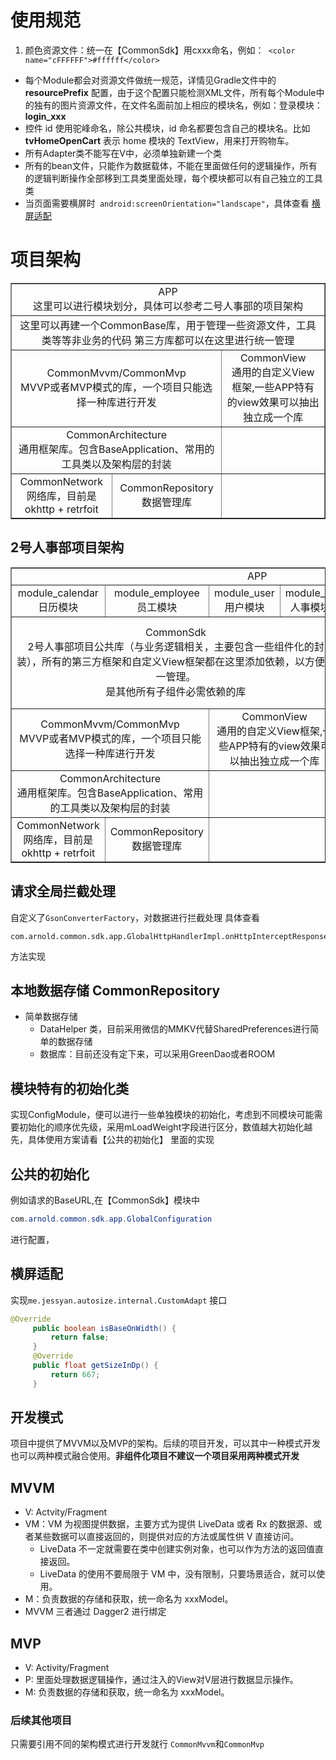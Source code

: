 # 使用规范
1. 颜色资源文件：统一在【CommonSdk】用cxxx命名，例如：` <color name="cFFFFFF">#ffffff</color>`
- 每个Module都会对资源文件做统一规范，详情见Gradle文件中的 **resourcePrefix** 配置，由于这个配置只能检测XML文件，所有每个Module中的独有的图片资源文件，在文件名面前加上相应的模块名，例如：登录模块：**login_xxx**
- 控件 id 使用驼峰命名，除公共模块，id 命名都要包含自己的模块名。比如 **tvHomeOpenCart** 表示 home 模块的 TextView，用来打开购物车。
- 所有Adapter类不能写在V中，必须单独新建一个类
- 所有的bean文件，只能作为数据载体，不能在里面做任何的逻辑操作，所有的逻辑判断操作全部移到工具类里面处理，每个模块都可以有自己独立的工具类
- 当页面需要横屏时` android:screenOrientation="landscape"`，具体查看 [横屏适配](#autoSzie)


# 项目架构

<table border="1" width="100%" style="text-align: center;">
			<tr>
				<td colspan="6">
				APP<br>
				这里可以进行模块划分，具体可以参考二号人事部的项目架构</td>
			</tr>
			<tr>
                <td colspan="6">
                这里可以再建一个CommonBase库，用于管理一些资源文件，工具类等等非业务的代码
                第三方库都可以在这里进行统一管理
                </td>
            </tr>
			<tr>
				<td  colspan="3">
				CommonMvvm/CommonMvp<br>
				MVVP或者MVP模式的库，一个项目只能选择一种库进行开发
				</td>
				<td  colspan="3">
				CommonView<br>
				通用的自定义View框架,一些APP特有的view效果可以抽出独立成一个库
				</td>
			</tr>
			<tr>
				<td colspan="3">
				CommonArchitecture<br>
				通用框架库。包含BaseApplication、常用的工具类以及架构层的封装</td>
				<td colspan="3"></td>
			</tr>
			<tr>
				<td colspan="2">
				CommonNetwork<br>
				网络库，目前是okhttp + retrfoit
				</td>
				<td colspan="1">
				CommonRepository
				数据管理库
				</td>
				<td colspan="3"/>
			</tr>
		</table>

## 2号人事部项目架构

<table border="1" width="100%" style="text-align: center;">
			<tr>
				<td colspan="6">APP</td>
			</tr>
			<tr>
				<td>
				module_calendar<br>
				日历模块
				</td>
				<td>
				module_employee<br>
				员工模块
				</td>
				<td>
				module_user<br>
				用户模块
				</td>
				<td>
				module_hr<br>
				人事模块
				</td>
				<td>
				module_browser<br>
				web模块
				</td>
				<td>
				module_login<br>
				登录模块
				</td>
				<td>
				OldEhr<br>
				旧项目
				</td>
			</tr>
			<tr>
				<td  colspan="4">
				CommonSdk<br>
				2号人事部项目公共库（与业务逻辑相关，主要包含一些组件化的封装），所有的第三方框架和自定义View框架都在这里添加依赖，以方便统一管理。<br>
				是其他所有子组件必需依赖的库
				</td>
				<td colspan="2">
				CommonBaseService<br>
				公共服务，主要的作用是用于 业务层 各个模块之间的交互(自定义方法和类的调用), 包含自定义 Service 接口, 和可用于跨模块传递的自定义类z
				</td>
			</tr>
			<tr>
				<td  colspan="2">
				CommonMvvm/CommonMvp<br>
				MVVP或者MVP模式的库，一个项目只能选择一种库进行开发
				</td>
				<td  colspan="2">
				CommonView<br>
				通用的自定义View框架,一些APP特有的view效果可以抽出独立成一个库
				</td>
				<td  colspan="3">
				</td>
			</tr>
			<tr>
				<td colspan="2">
				CommonArchitecture<br>
				通用框架库。包含BaseApplication、常用的工具类以及架构层的封装</td>
				<td colspan="5"></td>
			</tr>
			<tr>
				<td colspan="1">
				CommonNetwork<br>
				网络库，目前是okhttp + retrfoit
				</td>
				<td colspan="1">
				CommonRepository
				数据管理库
				</td>
				<td colspan="4"/>
			</tr>
		</table>


## 请求全局拦截处理
自定义了`GsonConverterFactory`，对数据进行拦截处理
具体查看
```
com.arnold.common.sdk.app.GlobalHttpHandlerImpl.onHttpInterceptResponse()
```
方法实现


## 本地数据存储 CommonRepository
- 简单数据存储
    * DataHelper 类，目前采用微信的MMKV代替SharedPreferences进行简单的数据存储
    * 数据库：目前还没有定下来，可以采用GreenDao或者ROOM

## 模块特有的初始化类
实现ConfigModule，便可以进行一些单独模块的初始化，考虑到不同模块可能需要初始化的顺序优先级，采用mLoadWeight字段进行区分，数值越大初始化越先，具体使用方案请看【公共的初始化】
里面的实现

## 公共的初始化
  例如请求的BaseURL,在【CommonSdk】模块中
  ```java
  com.arnold.common.sdk.app.GlobalConfiguration
  ```
  进行配置，

## <span id="autoSzie">横屏适配</span>
实现`me.jessyan.autosize.internal.CustomAdapt` 接口

```java
@Override
     public boolean isBaseOnWidth() {
         return false;
     }
     @Override
     public float getSizeInDp() {
         return 667;
     }
```


## 开发模式
项目中提供了MVVM以及MVP的架构。后续的项目开发，可以其中一种模式开发也可以两种模式融合使用。**非组件化项目不建议一个项目采用两种模式开发**

## MVVM
- V: Actvity/Fragment
- VM：VM 为视图提供数据，主要方式为提供 LiveData 或者 Rx 的数据源、或者某些数据可以直接返回的，则提供对应的方法或属性供 V 直接访问。
  - LiveData 不一定就需要在类中创建实例对象，也可以作为方法的返回值直接返回。
  - LiveData 的使用不要局限于 VM 中，没有限制，只要场景适合，就可以使用。
- M：负责数据的存储和获取，统一命名为 xxxModel。
- MVVM 三者通过 Dagger2 进行绑定

## MVP
- V: Activity/Fragment
- P: 里面处理数据逻辑操作，通过注入的View对V层进行数据显示操作。
- M: 负责数据的存储和获取，统一命名为 xxxModel。

### 后续其他项目
只需要引用不同的架构模式进行开发就行
`CommonMvvm`和`CommonMvp`
